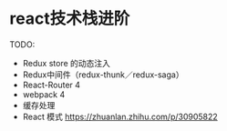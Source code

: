 # react技术栈进阶

TODO:
- Redux store 的动态注入
- Redux中间件（redux-thunk／redux-saga）
- React-Router 4
- webpack 4
- 缓存处理
- React 模式
https://zhuanlan.zhihu.com/p/30905822